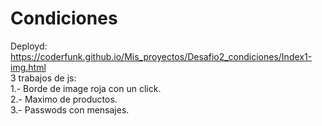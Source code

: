 # Condiciones
Deployd: https://coderfunk.github.io/Mis_proyectos/Desafio2_condiciones/Index1-img.html <br> 
3 trabajos de js: <br>
1.- Borde de image roja con un click. <br>
2.- Maximo de productos. <br>
3.- Passwods con mensajes.
